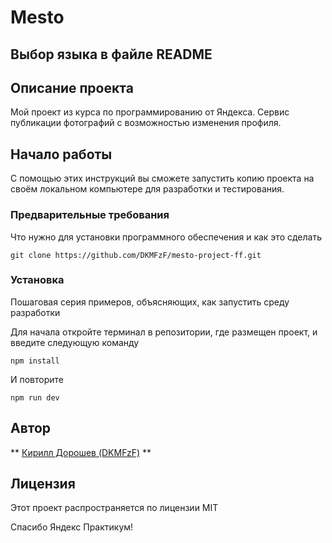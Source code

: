 # Mesto

## Выбор языка в файле README

## Описание проекта

Мой проект из курса по программированию от Яндекса. Сервис публикации фотографий с возможностью изменения профиля.

## Начало работы

С помощью этих инструкций вы сможете запустить копию проекта на своём локальном компьютере для разработки и тестирования.

### Предварительные требования

Что нужно для установки программного обеспечения и как это сделать

```
git clone https://github.com/DKMFzF/mesto-project-ff.git
```

### Установка

Пошаговая серия примеров, объясняющих, как запустить среду разработки

Для начала откройте терминал в репозитории, где размещен проект, и введите следующую команду

```
npm install
```

И повторите

```
npm run dev
```

## Автор

** [Кирилл Дорошев (DKMFzF)](https://vk.com/dkmfzf) **

## Лицензия

Этот проект распространяется по лицензии MIT

Спасибо Яндекс Практикум!